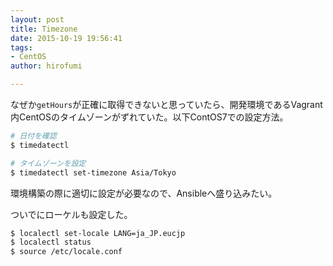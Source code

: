 ```yaml
---
layout: post
title: Timezone
date: 2015-10-19 19:56:41
tags:
- CentOS
author: hirofumi

---
```

なぜか`getHours`が正確に取得できないと思っていたら、開発環境であるVagrant内CentOSのタイムゾーンがずれていた。以下ContOS7での設定方法。

```bash
# 日付を確認
$ timedatectl

# タイムゾーンを設定
$ timedatectl set-timezone Asia/Tokyo
```

環境構築の際に適切に設定が必要なので、Ansibleへ盛り込みたい。

ついでにローケルも設定した。

```bash
$ localectl set-locale LANG=ja_JP.eucjp
$ localectl status
$ source /etc/locale.conf
```